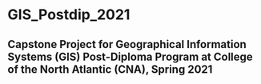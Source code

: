# GIS_Postdip_2021

## Capstone Project for Geographical Information Systems (GIS) Post-Diploma Program at College of the North Atlantic (CNA), Spring 2021
